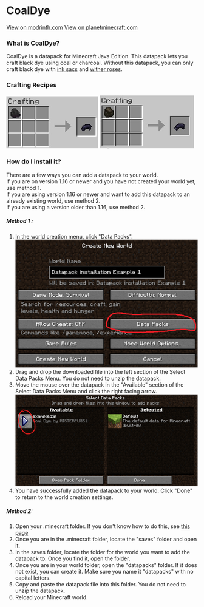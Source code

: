 # CoalDye
[View on modrinth.com](https://modrinth.com/datapack/coaldye)
[View on planetminecraft.com](https://www.planetminecraft.com/data-pack/coaldye/)

### What is CoalDye?
CoalDye is a datapack for Minecraft Java Edition. This datapack lets you craft black dye using coal or charcoal. Without this datapack, you can only craft black dye with [ink sacs](https://minecraft.wiki/w/Ink_Sac) and [wither roses](https://minecraft.wiki/w/Wither_Rose).
### Crafting Recipes
![Crafting black dye using coal](screenshot1.jpg)
![Crafting black dye using charcoal](screenshot2.jpg)
### How do I install it?
There are a few ways you can add a datapack to your world.
<br>
If you are on version 1.16 or newer and you have not created your world yet, use method 1.
<br>
If you are using version 1.16 or newer and want to add this datapack to an already existing world, use method 2.
<br>
If you are using a version older than 1.16, use method 2.
##### Method 1 :
1. In the world creation menu, click "Data Packs".<br>
![Data Packs button](Method1InstallationExampleScreenshot1.PNG)
2. Drag and drop the downloaded file into the left section of the Select Data Packs Menu. You do not need to unzip the datapack.
4. Move the mouse over the datapack in the "Available" section of the Select Data Packs Menu and click the right facing arrow.<br>
![Arrow button](Method1InstallationExampleScreenshot2.PNG)
5. You have successfully added the datapack to your world. Click "Done" to return to the world creation settings.
##### Method 2:
1. Open your .minecraft folder. If you don't know how to do this, see [this page](https://minecraft.fandom.com/wiki/.minecraft#Locating_.minecraft)
2. Once you are in the .minecraft folder, locate the "saves" folder and open it.
3. In the saves folder, locate the folder for the world you want to add the datapack to. Once you find it, open the folder.
4. Once you are in your world folder, open the "datapacks" folder. If it does not exist, you can create it. Make sure you name it "datapacks" with no capital letters.
5. Copy and paste the datapack file into this folder. You do not need to unzip the datapack.
6. Reload your Minecraft world.
